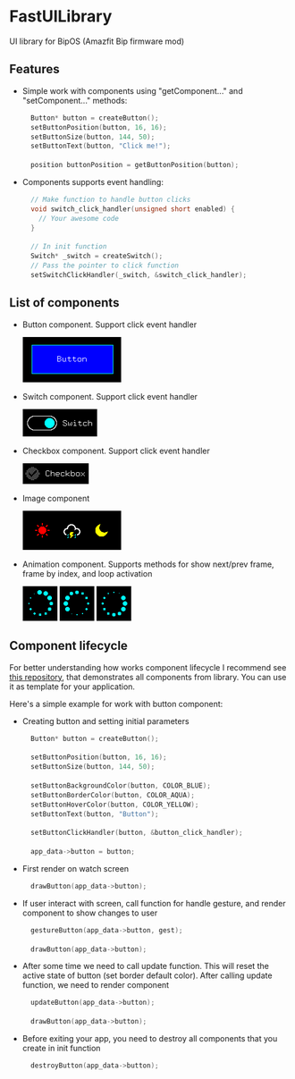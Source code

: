 # FastUILibrary
UI library for BipOS (Amazfit Bip firmware mod)

## Features

+ Simple work with components using "getComponent..." and "setComponent..." methods:

  ```c
    Button* button = createButton();
    setButtonPosition(button, 16, 16);	
    setButtonSize(button, 144, 50);
    setButtonText(button, "Click me!");

    position buttonPosition = getButtonPosition(button);
  ```
+ Components supports event handling:
  ```c
    // Make function to handle button clicks
    void switch_click_handler(unsigned short enabled) {
      // Your awesome code
    }

    // In init function
    Switch* _switch = createSwitch();
    // Pass the pointer to click function
    setSwitchClickHandler(_switch, &switch_click_handler);
  ```

## List of components

+ Button component. Support click event handler

  ![Button](https://raw.githubusercontent.com/Yuukari/FastUILibrary/main/Images/Button.png)

+ Switch component. Support click event handler

  ![Switch](https://raw.githubusercontent.com/Yuukari/FastUILibrary/main/Images/SwitchActive.png)

+ Checkbox component. Support click event handler

  ![Checkbox](https://raw.githubusercontent.com/Yuukari/FastUILibrary/main/Images/Checkbox.png)

+ Image component

  ![Image](https://raw.githubusercontent.com/Yuukari/FastUILibrary/main/Images/Image.png) 

+ Animation component. Supports methods for show next/prev frame, frame by index, and loop activation

  ![Animation](https://raw.githubusercontent.com/Yuukari/FastUILibrary/main/Images/Animation1.png) ![Animation](https://raw.githubusercontent.com/Yuukari/FastUILibrary/main/Images/Animation2.png) ![Animation](https://raw.githubusercontent.com/Yuukari/FastUILibrary/main/Images/Animation3.png)  

## Component lifecycle

For better understanding how works component lifecycle I recommend see [this repository](https://github.com/Yuukari/FastUIDemo), that demonstrates all components from library. You can use it as template for your application.

Here's a simple example for work with button component:

+ Creating button and setting initial parameters

  ```c
    Button* button = createButton();

    setButtonPosition(button, 16, 16);	
    setButtonSize(button, 144, 50);

    setButtonBackgroundColor(button, COLOR_BLUE);
    setButtonBorderColor(button, COLOR_AQUA);
    setButtonHoverColor(button, COLOR_YELLOW);
    setButtonText(button, "Button");

    setButtonClickHandler(button, &button_click_handler);

    app_data->button = button;
  ```
+ First render on watch screen
  ```c
    drawButton(app_data->button);
  ```
+ If user interact with screen, call function for handle gesture, and render component to show changes to user
  ```c
    gestureButton(app_data->button, gest);
    
    drawButton(app_data->button);
  ```
+ After some time we need to call update function. This will reset the active state of button (set border default color). After calling update function, we need to render component 
  ```c
    updateButton(app_data->button);
    
    drawButton(app_data->button);
  ```
+ Before exiting your app, you need to destroy all components that you create in init function
  ```c
    destroyButton(app_data->button);
  ```
